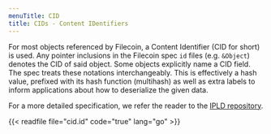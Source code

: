 ```yaml
---
menuTitle: CID
title: CIDs - Content IDentifiers
---
```


For most objects referenced by Filecoin, a Content Identifier (CID for short) is used. Any pointer inclusions in the Filecoin spec `id` files (e.g. `&Object`) denotes the CID of said object. Some objects explicitly name a CID field. The spec treats these notations interchangeably.
This is effectively a hash value, prefixed with its hash function (multihash) as well as extra labels to inform applications about how to deserialize the given data.

For a more detailed specification, we refer the reader to the
[IPLD repository](https://github.com/ipld/cid).

{{< readfile file="cid.id" code="true" lang="go" >}}
